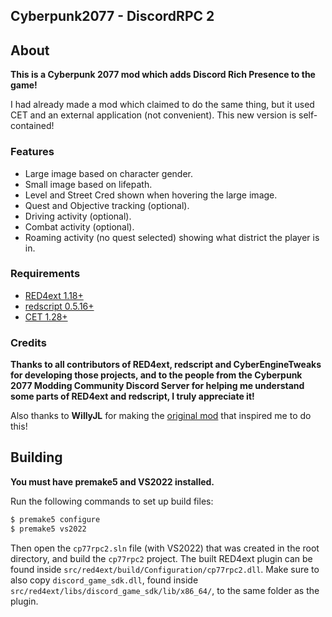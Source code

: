 ## Cyberpunk2077 - DiscordRPC 2

## About

**This is a Cyberpunk 2077 mod which adds Discord Rich Presence to the game!**

I had already made a mod which claimed to do the same thing, but it used CET and an external application (not convenient).
This new version is self-contained!

### Features
- Large image based on character gender.
- Small image based on lifepath.
- Level and Street Cred shown when hovering the large image.
- Quest and Objective tracking (optional).
- Driving activity (optional).
- Combat activity (optional).
- Roaming activity (no quest selected) showing what district the player is in.

### Requirements

- [RED4ext 1.18+](https://github.com/WopsS/RED4ext)
- [redscript 0.5.16+](https://github.com/jac3km4/redscript)
- [CET 1.28+](https://github.com/yamashi/CyberEngineTweaks)

### Credits

**Thanks to all contributors of RED4ext, redscript and CyberEngineTweaks for developing those projects, and to the
people from the Cyberpunk 2077 Modding Community Discord Server for helping me understand some parts
of RED4ext and redscript, I truly appreciate it!**

Also thanks to **WillyJL** for making the [original mod](https://github.com/Willy-JL/cp77-discord-rpc) that inspired me to do this!

## Building

**You must have premake5 and VS2022 installed.**

Run the following commands to set up build files:
```sh
$ premake5 configure
$ premake5 vs2022
```

Then open the `cp77rpc2.sln` file (with VS2022) that was created in the root directory,
and build the `cp77rpc2` project. The built RED4ext plugin can be found inside
`src/red4ext/build/Configuration/cp77rpc2.dll`. Make sure to also copy `discord_game_sdk.dll`,
found inside `src/red4ext/libs/discord_game_sdk/lib/x86_64/`, to the same folder as the plugin.
